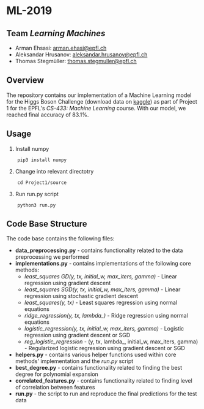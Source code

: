 # ML-2019

## Team _Learning Machines_
* Arman Ehsasi: arman.ehasi@epfl.ch
* Aleksandar Hrusanov: aleksandar.hrusanov@epfl.ch
* Thomas Stegmüller: thomas.stegmuller@epfl.ch

## Overview
The repository contains our implementation of a Machine Learning model for the Higgs Boson Challenge (download data on [kaggle](https://www.kaggle.com/c/higgs-boson)) as part of Project 1 for the EPFL's _CS-433: Machine Learning_ course. With our model, we reached final accuracy of 83.1%.

## Usage
1. Install numpy
``` console
    pip3 install numpy
```
2. Change into relevant directotry
``` console
    cd Project1/source
```
3. Run run.py script
``` console
    python3 run.py
```

## Code Base Structure
The code base contains the following files:  
* **data_preprocessing.py** - contains functionality related to the data preprocessing we performed
* **implementations.py** - contains implementations of the following core methods:
  * _least\_squares GD(y, tx, initial\_w, max\_iters, gamma)_ - Linear regression using gradient descent
  * _least\_squares SGD(y, tx, initial\_w, max\_iters, gamma)_ - Linear regression using stochastic gradient descent
  * _least\_squares(y, tx)_ - Least squares regression using normal equations
  * _ridge\_regression(y, tx, lambda\_)_ - Ridge regression using normal equations
  * _logistic\_regression(y, tx, initial\_w, max\_iters, gamma)_ - Logistic regression using gradient descent or SGD
  * _reg\_logistic\_regression_ - (y, tx, lambda\_, initial\_w, max\_iters, gamma) - Regularized logistic regression using gradient descent
or SGD
* **helpers.py** - contains various helper functions used within core methods' implementation and the _run.py_ script
* **best_degree.py** - contains functionality related to finding the best degree for polynomial expansion
* **correlated_features.py** - contains functionality related to finding level of correlation between features
* **run.py** - the script to run and reproduce the final predictions for the test data
